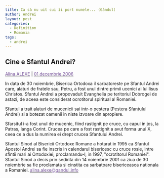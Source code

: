 ```yaml
---
title: Ca să nu uit cui îi port numele... (Gândul)
author: Andrei
layout: post
categories:
  - Definition
  - Romania
tags:
  - andrei
---
```

## Cine e Sfantul Andrei?

<p class="author">
  <a href="http://www.gandul.info/autor/alina_alexe.html" title="Alina ALEXE" class="link1"><font color="#78559b">Alina ALEXE</font></a> | <a href="http://www.gandul.info/01-12-2006"><font color="#78559b">01 decembrie 2006</font></a>
</p>

<p class="teaser">
  In data de 30 noiembrie, Biserica Ortodoxa il sarbatoreste pe Sfantul Andrei care, alaturi de fratele sau, Petru, a fost unul dintre primii ucenici ai lui Iisus Christos. Sfantul Andrei a propovaduit Evanghelia pe teritoriul Dobrogei de astazi, de aceea este considerat ocrotitorul spiritual al Romaniei.
</p>

<p class="articleContent">
  Sfantul a trait alaturi de mucenicii sai intr-o pestera (Pestera Sfantului Andrei) si a botezat oamenii in niste izvoare din apropiere.
</p>

Sfarsitul i-a fost unul de mucenic, fiind rastignit pe cruce, cu capul in jos, la Patras, langa Corint. Crucea pe care a fost rastignit a avut forma unui X, ceea ce a dus la numirea ei drept crucea Sfantului Andrei.

<p class="banner300x250">
  Sfantul Sinod al Bisericii Ortodoxe Romane a hotarat in 1995 ca Sfantul Apostol Andrei sa fie inscris in calendarul bisericesc cu cruce rosie, intre sfintii mari ai Ortodoxiei, proclamandu-l, in 1997, "ocrotitorul Romaniei". Sfantul Sinod a decis prin sedinta din 14 noiembrie 2001 ca ziua de 30 noiembrie sa fie proclamata si cinstita ca sarbatoare bisericeasca nationala a Romaniei. <a href="mailto:alina.alexe@gandul.info?subject=Referitor" title="alina.alexe@gandul.info" class="link1"><font color="#78559b">alina.alexe@gandul.info</font></a>
</p>